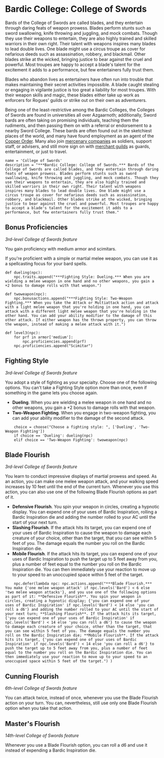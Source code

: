 # Bardic College: College of Swords
Bards of the College of Swords are called blades, and they entertain through daring feats of weapon prowess. Blades perform stunts such as sword swallowing, knife throwing and juggling, and mock combats. Though they use their weapons to entertain, they are also highly trained and skilled warriors in their own right. Their talent with weapons inspires many blades to lead double lives. One blade might use a circus troupe as cover for nefarious deeds such as assassination, robbery, and blackmail. Other blades strike at the wicked, bringing justice to bear against the cruel and powerful. Most troupes are happy to accept a blade's talent for the excitement it adds to a performance, but few entertainers fully trust them.

Blades who abandon lives as entertainers have often run into trouble that makes maintaining their secret activities impossible. A blade caught stealing or engaging in vigilante justice is too great a liability for most troupes. With their weapon skills and magic, these blades either take up work as enforcers for Rogues' guilds or strike out on their own as adventurers.

Being one of the least-restrictive among the Bardic Colleges, the Colleges of Swords are found in universities all over Azgaarnoth; additionally, Sword bards are often taking on promising individuals, teaching them the rudiments, and then passing them on with a referral or endorsement to a nearby Sword College. These bards are often found out in the sketchiest places of the world, and many have found employment as an agent of the [Copper Order](../../Organizations/MilitantOrders/DraconicOrder/Copper.md). Many also join [mercenary companies](../../Organizations/MercCompanies/index.md) as soldiers, support staff, or advisers, and still more sign on with [merchant guilds](../../Organizations/MerchantGuilds/index.md) as guards, entertainment, or just to travel.

```
name = 'College of Swords'
description = "***Bardic College: College of Swords.*** Bards of the College of Swords are called blades, and they entertain through daring feats of weapon prowess. Blades perform stunts such as sword swallowing, knife throwing and juggling, and mock combats. Though they use their weapons to entertain, they are also highly trained and skilled warriors in their own right. Their talent with weapons inspires many blades to lead double lives. One blade might use a circus troupe as cover for nefarious deeds such as assassination, robbery, and blackmail. Other blades strike at the wicked, bringing justice to bear against the cruel and powerful. Most troupes are happy to accept a blade's talent for the excitement it adds to a performance, but few entertainers fully trust them."
```

## Bonus Proficiencies
*3rd-level College of Swords feature*

You gain proficiency with medium armor and scimitars.

If you're proficient with a simple or martial melee weapon, you can use it as a spellcasting focus for your bard spells.

```
def dueling(npc):
    npc.traits.append("***Fighting Style: Dueling.*** When you are wielding a melee weapon in one hand and no other weapons, you gain a +2 bonus to damage rolls with that weapon.")

def twoweapon(npc):
    npc.bonusactions.append("***Fighting Style: Two-Weapon Fighting.*** When you take the Attack or Multiattack action and attack with a light melee weapon that you're holding in one hand, you can attack with a different light melee weapon that you're holding in the other hand. You can add your ability modifier to the damage of this other attack. If either weapon has the thrown property, you can throw the weapon, instead of making a melee attack with it.")

def level3(npc):
    for prf in armor['medium']:
        npc.proficiencies.append(prf)
    npc.proficiencies.append("Scimitar")
```

## Fighting Style
*3rd-level College of Swords feature*

You adopt a style of fighting as your specialty. Choose one of the following options. You can't take a Fighting Style option more than once, even if something in the game lets you choose again.

* **Dueling**. When you are wielding a melee weapon in one hand and no other weapons, you gain a +2 bonus to damage rolls with that weapon.
* **Two-Weapon Fighting**. When you engage in two-weapon fighting, you can add your ability modifier to the damage of the second attack.

```
    choice = choose("Choose a fighting style: ", ['Dueling', 'Two-Weapon Fighting'])
    if choice == 'Dueling': dueling(npc)
    elif choice == 'Two-Weapon Fighting': twoweapon(npc)
```

## Blade Flourish
*3rd-level College of Swords feature*

You learn to conduct impressive displays of martial prowess and speed. As an action, you can make one melee weapon attack, and your walking speed increases by 10 feet until the end of the current turn. Whenever you use this action, you can also use one of the following Blade Flourish options as part of it.

* **Defensive Flourish**. You spin your weapon in circles, creating a hypnotic display. You can expend one of your uses of Bardic Inspiration, rolling a Bardic Inspiration die and adding the number rolled to your AC until the start of your next turn.
* **Slashing Flourish**. If the attack hits its target, you can expend one of your uses of Bardic Inspiration to cause the weapon to damage each creature of your choice, other than the target, that you can see within 5 feet of you. The damage equals the number you roll on the Bardic Inspiration die.
* **Mobile Flourish**. If the attack hits its target, you can expend one of your uses of Bardic Inspiration to push the target up to 5 feet away from you, plus a number of feet equal to the number you roll on the Bardic Inspiration die. You can then immediately use your reaction to move up to your speed to an unoccupied space within 5 feet of the target.

```
    npc.defer(lambda npc: npc.actions.append("***Blade Flourish.*** You make {'one melee weapon attack' if npc.levels('Bard') < 6 else 'two melee weapon attacks'}, and you use one of the following options as part of it: **Defensive Flourish**. You spin your weapon in circles, creating a hypnotic display; {'you can expend one of your uses of Bardic Inspiration' if npc.levels('Bard') < 14 else 'you can roll a d6'} and adding the number rolled to your AC until the start of your next turn; **Slashing Flourish**. If the attack hits its target, {'you can expend one of your uses of Bardic Inspiration' if npc.levels('Bard') < 14 else 'you can roll a d6'} to cause the weapon to damage each creature of your choice, other than the target, that you can see within 5 feet of you. The damage equals the number you roll on the Bardic Inspiration die; **Mobile Flourish**. If the attack hits its target, {'you can expend one of your uses of Bardic Inspiration' if npc.levels('Bard') < 14 else 'you can roll a d6'} to push the target up to 5 feet away from you, plus a number of feet equal to the number you roll on the Bardic Inspiration die. You can then immediately use your reaction to move up to your speed to an unoccupied space within 5 feet of the target.") )
```

## Cunning Flourish
*6th-level College of Swords feature*

You can attack twice, instead of once, whenever you use the Blade Flourish action on your turn. You can, nevertheless, still use only one Blade Flourish option when you take that action.

## Master's Flourish
*14th-level College of Swords feature*

Whenever you use a Blade Flourish option, you can roll a d6 and use it instead of expending a Bardic Inspiration die.

